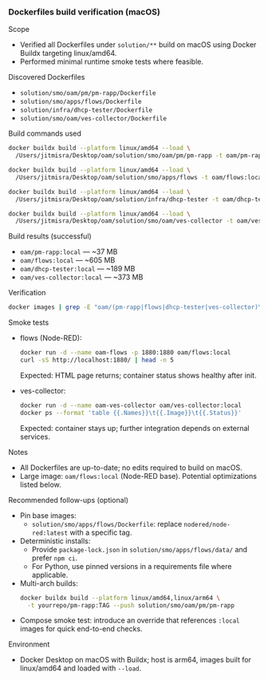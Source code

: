 ### Dockerfiles build verification (macOS)

Scope
- Verified all Dockerfiles under `solution/**` build on macOS using Docker Buildx targeting linux/amd64.
- Performed minimal runtime smoke tests where feasible.

Discovered Dockerfiles
- `solution/smo/oam/pm/pm-rapp/Dockerfile`
- `solution/smo/apps/flows/Dockerfile`
- `solution/infra/dhcp-tester/Dockerfile`
- `solution/smo/oam/ves-collector/Dockerfile`

Build commands used
```bash
docker buildx build --platform linux/amd64 --load \
  /Users/jitmisra/Desktop/oam/solution/smo/oam/pm/pm-rapp -t oam/pm-rapp:local

docker buildx build --platform linux/amd64 --load \
  /Users/jitmisra/Desktop/oam/solution/smo/apps/flows -t oam/flows:local

docker buildx build --platform linux/amd64 --load \
  /Users/jitmisra/Desktop/oam/solution/infra/dhcp-tester -t oam/dhcp-tester:local

docker buildx build --platform linux/amd64 --load \
  /Users/jitmisra/Desktop/oam/solution/smo/oam/ves-collector -t oam/ves-collector:local
```

Build results (successful)
- `oam/pm-rapp:local` — ~37 MB
- `oam/flows:local` — ~605 MB
- `oam/dhcp-tester:local` — ~189 MB
- `oam/ves-collector:local` — ~373 MB

Verification
```bash
docker images | grep -E "oam/(pm-rapp|flows|dhcp-tester|ves-collector)\s+local"
```

Smoke tests
- flows (Node-RED):
  ```bash
  docker run -d --name oam-flows -p 1880:1880 oam/flows:local
  curl -sS http://localhost:1880/ | head -n 5
  ```
  Expected: HTML page returns; container status shows healthy after init.

- ves-collector:
  ```bash
  docker run -d --name oam-ves-collector oam/ves-collector:local
  docker ps --format 'table {{.Names}}\t{{.Image}}\t{{.Status}}'
  ```
  Expected: container stays up; further integration depends on external services.

Notes
- All Dockerfiles are up-to-date; no edits required to build on macOS.
- Large image: `oam/flows:local` (Node-RED base). Potential optimizations listed below.

Recommended follow-ups (optional)
- Pin base images:
  - `solution/smo/apps/flows/Dockerfile`: replace `nodered/node-red:latest` with a specific tag.
- Deterministic installs:
  - Provide `package-lock.json` in `solution/smo/apps/flows/data/` and prefer `npm ci`.
  - For Python, use pinned versions in a requirements file where applicable.
- Multi-arch builds:
  ```bash
  docker buildx build --platform linux/amd64,linux/arm64 \
    -t yourrepo/pm-rapp:TAG --push solution/smo/oam/pm/pm-rapp
  ```
- Compose smoke test: introduce an override that references `:local` images for quick end-to-end checks.

Environment
- Docker Desktop on macOS with Buildx; host is arm64, images built for linux/amd64 and loaded with `--load`.


